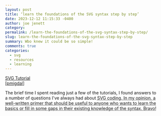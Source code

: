 ```yaml
---
layout: post
title: ‘learn the foundations of the SVG syntax step by step’
date: 2023-12-12 11:15:33 -0400
author: joe jenett
category: 
permalink: /learn-the-foundations-of-the-svg-syntax-step-by-step/
slug: learn-the-foundations-of-the-svg-syntax-step-by-step
summary: Wbo knew it could be so simple!
comments: true
categories:
  - svg
  - resources
  - learning
---
```

<a title="SVG Tutorial - Learn how to code images in HTML with SVG" href="https://svg-tutorial.com/">SVG Tutorial</a><br>[<a href="https://pinboard.in/u:pmigdal">pmigdal</a>]
<p>
The brief time I spent reading just a few of the tutorials, I found answers to a number of questions I've always had about <abbr title="Scalable Vector Graphics">SVG</a> coding. In my opinion, a well-written primer that should be useful to anyone who wants to learn the basics or fill in some gaps in their existing knowledge of the syntax. Bravo!
</p>
<a href="https://brid.gy/publish/mastodon"></a>